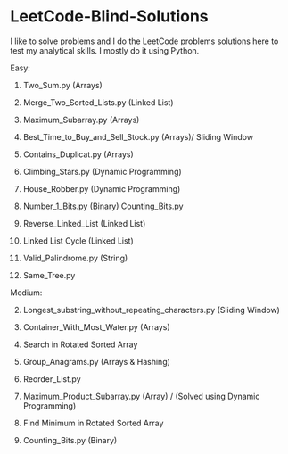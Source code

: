 # LeetCode-Blind-Solutions
I like to solve problems and I do the LeetCode problems solutions here to test my analytical skills. I mostly do it using Python.

Easy:

1. Two_Sum.py (Arrays)
8. Merge_Two_Sorted_Lists.py (Linked List)
14. Maximum_Subarray.py (Arrays)
30. Best_Time_to_Buy_and_Sell_Stock.py (Arrays)/ Sliding Window
50. Contains_Duplicat.py (Arrays)

20. Climbing_Stars.py (Dynamic Programming)
42. House_Robber.py (Dynamic Programming)

41. Number_1_Bits.py (Binary)
Counting_Bits.py

44. Reverse_Linked_List (Linked List)
41. Linked List Cycle (Linked List)

32. Valid_Palindrome.py (String)

26. Same_Tree.py

Medium:

2. Longest_substring_without_repeating_characters.py (Sliding Window)
4. Container_With_Most_Water.py (Arrays)
10. Search in Rotated Sorted Array
13. Group_Anagrams.py (Arrays & Hashing)
37. Reorder_List.py
38. Maximum_Product_Subarray.py (Array) / (Solved using Dynamic Programming)
39. Find Minimum in Rotated Sorted Array

67. Counting_Bits.py (Binary)
